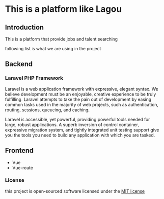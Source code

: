 # This is a platform like Lagou

## Introduction
This is a platform that provide jobs and talent searching 

following list is what we are using in the project 

## Backend
### Laravel PHP Framework
Laravel is a web application framework with expressive, elegant syntax. We believe development must be an enjoyable, creative experience to be truly fulfilling. Laravel attempts to take the pain out of development by easing common tasks used in the majority of web projects, such as authentication, routing, sessions, queueing, and caching.

Laravel is accessible, yet powerful, providing powerful tools needed for large, robust applications. A superb inversion of control container, expressive migration system, and tightly integrated unit testing support give you the tools you need to build any application with which you are tasked.

## Frontend
- Vue
- Vue-route

### License
this project is open-sourced software licensed under the [MIT license](http://opensource.org/licenses/MIT)
